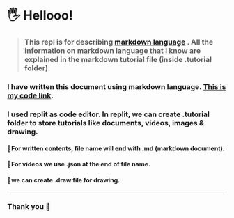 # 🖐️ Hellooo!

> ###  This repl is for describing [markdown language](https://replit.com/@MARUF41/Replit-101-1#.tutorial "Replit Link") . All the information on markdown language that I know are explained in the markdown tutorial file (inside \.tutorial folder). 
> 
### I have written this document using markdown language. [This is my code link](https://replit.com/@MARUF41/Replit-101-1#.tutorial "Replit Link").


### I used replit as code editor. In replit,  we can create \.tutorial folder to store tutorials like documents, videos, images & drawing. 


#### 🤜For written contents, file name will end with \.md (markdown document).

#### 🤜For videos we use \.json at the end of file name.

#### 🤜we can create \.draw file for drawing.


---
### Thank you 🙂

